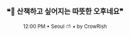 <div align="center">

<br>

<h3>❝🌿 산책하고 싶어지는 따뜻한 오후네요❞</h3>

<sub>12:00 PM • Seoul ⛅ • by CrowRish</sub>

<br>

</div>